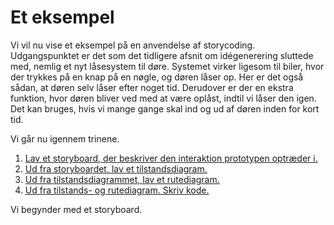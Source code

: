 # Et eksempel

Vi vil nu vise et eksempel på en anvendelse af storycoding. Udgangspunktet er det som det tidligere afsnit om idégenerering sluttede med, nemlig et nyt låsesystem til døre. Systemet virker ligesom til biler, hvor der trykkes på en knap på en nøgle, og døren låser op. Her er det også sådan, at døren selv låser efter noget tid. Derudover er der en ekstra funktion, hvor døren bliver ved med at være oplåst, indtil vi låser den igen. Det kan bruges, hvis vi mange gange skal ind og ud af døren inden for kort tid.

Vi går nu igennem trinene. 
1. [Lav et storyboard, der beskriver den interaktion prototypen optræder i.](./storyboardeks.md)
2. [Ud fra storyboardet, lav et tilstandsdiagram.](./tilstandeks.md)
3. [Ud fra tilstandsdiagrammet, lav et rutediagram.](./rutediagrameks.md)
4. [Ud fra tilstands- og rutediagram. Skriv kode.](./kodeeks.md)

Vi begynder med et storyboard.